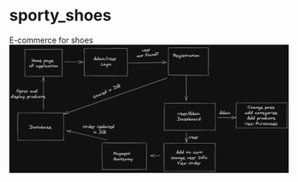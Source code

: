 # sporty_shoes
E-commerce for shoes
![](https://github.com/jay8299/sporty_shoes/blob/master/sporty_shoes_architecture.png)
